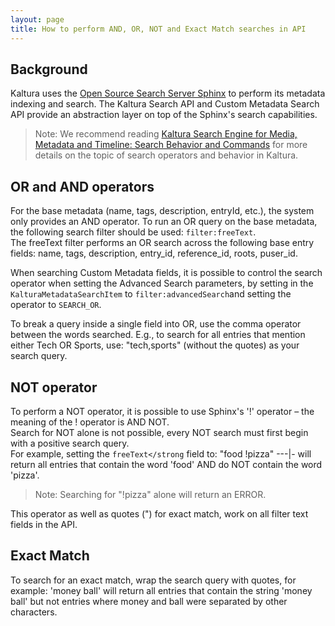 ```yaml
---
layout: page
title: How to perform AND, OR, NOT and Exact Match searches in API
---
```


## Background  

Kaltura uses the [Open Source Search Server Sphinx](http://sphinxsearch.com) to perform its metadata indexing and search. The Kaltura Search API and Custom Metadata Search API provide an abstraction layer on top of the Sphinx's search capabilities.

>Note: We recommend reading [Kaltura Search Engine for Media, Metadata and Timeline: Search Behavior and Commands](http://knowledge.kaltura.com/node/247) for more details on the topic of search operators and behavior in Kaltura.

## OR and AND operators  

For the base metadata (name, tags, description, entryId, etc.), the system only provides an AND operator. To run an OR query on the base metadata, the following search filter should be used: ``filter:freeText``.  
The freeText filter performs an OR search across the following base entry fields: name, tags, description, entry\_id, reference\_id, roots, puser_id.

When searching Custom Metadata fields, it is possible to control the search operator when setting the Advanced Search parameters, by setting in the ``KalturaMetadataSearchItem`` to ``filter:advancedSearch``and setting the operator to ``SEARCH_OR``.

To break a query inside a single field into OR, use the comma operator between the words searched. E.g., to search for all entries that mention either Tech OR Sports, use: "tech,sports" (without the quotes) as your search query. 

## NOT operator  

To perform a NOT operator, it is possible to use Sphinx's '!' operator – the meaning of the ! operator is AND NOT.  
Search for NOT alone is not possible, every NOT search must first begin with a positive search query.  
For example, setting the ``freeText</strong`` field to: "food !pizza" \---|- will return all entries that contain the word 'food' AND do NOT contain the word 'pizza'.  

> Note: Searching for "!pizza" alone will return an ERROR.

This operator as well as quotes (") for exact match, work on all filter text fields in the API.

## Exact Match  

To search for an exact match, wrap the search query with quotes, for example: 'money ball' will return all entries that contain the string 'money ball' but not entries where money and ball were separated by other characters.

 
